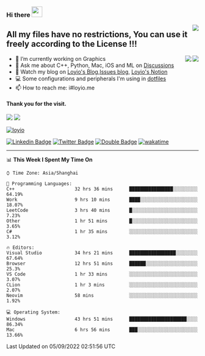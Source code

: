 <h3 align="left">Hi there <img src="https://media.giphy.com/media/hvRJCLFzcasrR4ia7z/giphy.gif" width="28"></h3>
<a align="right" href="https://github.com/loyio/loyio/blob/master/STAR/README.md"><img align="right" src="https://img.shields.io/badge/LOYIO-STAR-green" /></a>

## All my files have no restrictions, You can use it freely according to the License !!!

<a href="https://github.com/loyio#gh-light-mode-only">
     <img align="right"  src="https://loy-readme.vercel.app/api/top-langs/?username=loyio&langs_count=6&hide=css,html,jupyter%20notebook" />
</a>

<a href="https://github.com/loyio#gh-dark-mode-only">
  <img align="right"  src="https://loy-readme.vercel.app/api/top-langs/?username=loyio&langs_count=6&theme=slateorange&hide=css,html,jupyter%20notebook" />
</a>



- 🔭 I’m currently working on Graphics
- 💬 Ask me about C++, Python, Mac, iOS and ML on [Discussions](https://github.com/loyio/blog/discussions)
- 📔 Watch my blog on [Loyio's Blog](https://loyio.me),[Issues blog](https://github.com/loyio/blog/issues), [Loyio's Notion](https://loyio.notion.site/loyio/Loyio-s-Dashboard-2f56bd29222a445ea9d9e8802a1ac83b)
- 💻 Some configurations and peripherals I'm using in [dotfiles](https://github.com/loyio/dotfiles)
- 📫 How to reach me: i#loyio.me


#### Thank you for the visit.
<img src="http://profile-counter.glitch.me/loyio/count.svg" />

<img src="https://loy-readme.vercel.app/api?username=loyio&show_icons=true&hide=stars&include_all_commits=true&hide_title=true&theme=slateorange" />

     

[![loyio](https://github-profile-trophy.vercel.app/?username=loyio&theme=onedark&column=4)](https://github.com/loyio)

[![Linkedin Badge](https://img.shields.io/badge/-@loyio-0077b5?style=flat-square&logo=Linkedin&logoColor=white&labelColor=0077b5&link=https://www.linkedin.com/in/loyio-hex-363172158/)](https://www.linkedin.com/in/loyio-hex-363172158/)
[![Twitter Badge](https://img.shields.io/badge/-@loyiome-1ca0f1?style=flat-square&labelColor=1ca0f1&logo=twitter&logoColor=white&link=https://twitter.com/loyiome)](https://twitter.com/loyiome)
[![Double Badge](https://img.shields.io/badge/@loyio-007722?style=flat&logo=Douban&logoColor=white)](https://www.douban.com/people/susmote)
[![wakatime](https://wakatime.com/badge/user/c0ddc104-5a20-41d1-ab9a-c4d9ea20a4d9.svg)](https://wakatime.com/@c0ddc104-5a20-41d1-ab9a-c4d9ea20a4d9)

-------
<!--START_SECTION:waka-->
📊 **This Week I Spent My Time On** 

```text
⌚︎ Time Zone: Asia/Shanghai

💬 Programming Languages: 
C++                      32 hrs 36 mins      ████████████████░░░░░░░░░   64.19% 
Work                     9 hrs 10 mins       ████░░░░░░░░░░░░░░░░░░░░░   18.07% 
LeetCode                 3 hrs 40 mins       █░░░░░░░░░░░░░░░░░░░░░░░░   7.23% 
Other                    1 hr 51 mins        █░░░░░░░░░░░░░░░░░░░░░░░░   3.65% 
C#                       1 hr 35 mins        ░░░░░░░░░░░░░░░░░░░░░░░░░   3.12%

🔥 Editors: 
Visual Studio            34 hrs 21 mins      █████████████████░░░░░░░░   67.64% 
Browser                  12 hrs 51 mins      ██████░░░░░░░░░░░░░░░░░░░   25.3% 
VS Code                  1 hr 33 mins        ░░░░░░░░░░░░░░░░░░░░░░░░░   3.07% 
CLion                    1 hr 3 mins         ░░░░░░░░░░░░░░░░░░░░░░░░░   2.07% 
Neovim                   58 mins             ░░░░░░░░░░░░░░░░░░░░░░░░░   1.92%

💻 Operating System: 
Windows                  43 hrs 51 mins      █████████████████████░░░░   86.34% 
Mac                      6 hrs 56 mins       ███░░░░░░░░░░░░░░░░░░░░░░   13.66%

```


 Last Updated on 05/09/2022 02:51:56 UTC
<!--END_SECTION:waka-->
